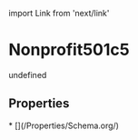 import Link from 'next/link'
# Nonprofit501c5

undefined

## Properties

<Grid>
* [](/Properties/Schema.org/)

</Grid>

